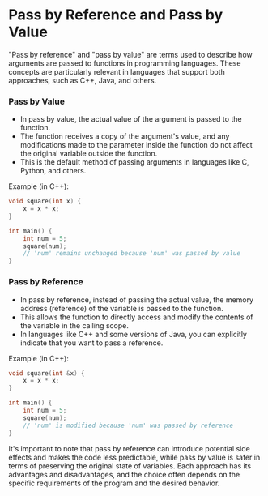 # Pass by Reference and Pass by Value

"Pass by reference" and "pass by value" are terms used to describe how arguments are passed to functions in programming languages. These concepts are particularly relevant in languages that support both approaches, such as C++, Java, and others.

### Pass by Value

- In pass by value, the actual value of the argument is passed to the function.
- The function receives a copy of the argument's value, and any modifications made to the parameter inside the function do not affect the original variable outside the function.
- This is the default method of passing arguments in languages like C, Python, and others.

Example (in C++):
```cpp
void square(int x) {
    x = x * x;
}

int main() {
    int num = 5;
    square(num);
    // 'num' remains unchanged because 'num' was passed by value
}
```

### Pass by Reference

- In pass by reference, instead of passing the actual value, the memory address (reference) of the variable is passed to the function.
- This allows the function to directly access and modify the contents of the variable in the calling scope.
- In languages like C++ and some versions of Java, you can explicitly indicate that you want to pass a reference.

Example (in C++):

```cpp
void square(int &x) {
    x = x * x;
}

int main() {
    int num = 5;
    square(num);
    // 'num' is modified because 'num' was passed by reference
}
```

It's important to note that pass by reference can introduce potential side effects and makes the code less predictable, while pass by value is safer in terms of preserving the original state of variables. Each approach has its advantages and disadvantages, and the choice often depends on the specific requirements of the program and the desired behavior.